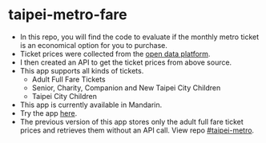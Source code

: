# taipei-metro-fare
- In this repo, you will find the code to evaluate if the monthly metro ticket is an economical option for you to purchase. 
- Ticket prices were collected from the [open data platform](https://data.taipei/dataset/detail?id=4acb4911-0360-4063-808d-fcee629508b3).
- I then created an API to get the ticket prices from above source.     
- This app supports all kinds of tickets.
     - Adult Full Fare Tickets
     - Senior, Charity, Companion and New Taipei City Children
     - Taipei City Children
- This app is currently available in Mandarin. 
- Try the app [here](https://graziosog.github.io/taipei-metro-fare/mrt.html).
- The previous version of this app stores only the adult full fare ticket prices and retrieves them without an API call. View repo [#taipei-metro](https://github.com/GraziosoG/taipei-metro).
